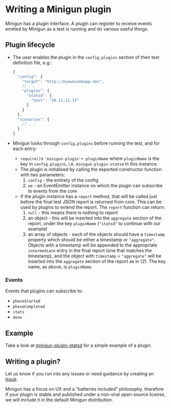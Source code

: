 # Writing a Minigun plugin

Minigun has a plugin interface. A plugin can register to receive events emitted by Minigun as a test is running and do various useful things.

## Plugin lifecycle

- The user enables the plugin in the `config.plugins` section of their test definition file, e.g.:

  ```javascript
  {
    "config": {
      "target": "http://myawesomeapp.dev",
      // ...
      "plugins": {
        "statsd": {
          "host": "10.11.12.13"
        }
      }
    },
    "scenarios": {
      // ...
    }
  }
  ```

- Minigun looks through `config.plugins` before running the test, and for each entry:
  - `require()`s `'minigun-plugin'+ pluginName` where `pluginName` is the key in `config.plugins`, i.e. `minigun-plugin-statsd` in this instance.
  - The plugin is initialised by calling the exported constructor function with two parameters:
    1. `config` - the entirety of the config
    2. `ee` - an EventEmitter instance on which the plugin can subscribe to events from the core
  - If the plugin instance has a `report` method, that will be called just before the final test JSON report is returned from core. This can be used by plugins to extend the report. The `report` function can return:
    1. `null` - this means there is nothing to report
    2. an object - this will be inserted into the `aggregate` section of the report, under the key `pluginName` (`"statsd"` to continue with our example)
    3. an array of objects - each of the objects should have a `timestamp` property which should be either a timestamp or `"aggregate"`. Objects with a timestamp will be appended to the appropriate `intermediate` entry in the final report (one that matches the timestamp), and the object with `timestamp` = `"aggregate"` will be inserted into the `aggregate` section of the report as in (2). The key name, as above, is `pluginName`.

### Events

Events that plugins can subscribe to:

- `phaseStarted`
- `phaseCompleted`
- `stats`
- `done`

## Example

Take a look at [minigun-plugin-statsd](https://github.com/shoreditch-ops/minigun-plugin-statsd) for a simple example of a plugin.

## Writing a plugin?

Let us know if you run into any issues or need guidance by creating an [Issue](https://github.com/shoreditch-ops/minigun/issues).

Minigun has a focus on UX and a "batteries included" philosophy, therefore if your plugin is stable and published under a non-viral open-source license, we will include it in the default Minigun distribution.

